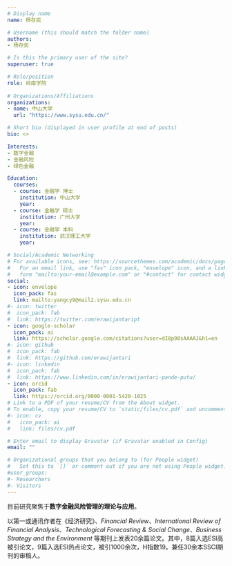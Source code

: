 ```yaml
---
# Display name
name: 杨存奕

# Username (this should match the folder name)
authors:
- 杨存奕

# Is this the primary user of the site?
superuser: true

# Role/position
role: 岭南学院
  
# Organizations/Affiliations
organizations:
- name: 中山大学
  url: "https://www.sysu.edu.cn/"

# Short bio (displayed in user profile at end of posts)
bio: <>

Interests:
- 数字金融
- 金融风险
- 绿色金融

Education:
  courses:
  - course: 金融学 博士
    institution: 中山大学
    year:
  - course: 金融学 硕士
    institution: 广州大学
    year: 
  - course: 金融学 本科
    institution: 武汉理工大学
    year: 

# Social/Academic Networking
# For available icons, see: https://sourcethemes.com/academic/docs/page-builder/#icons
#   For an email link, use "fas" icon pack, "envelope" icon, and a link in the
#   form "mailto:your-email@example.com" or "#contact" for contact widget.
social:
- icon: envelope
  icon_pack: fas
  link: mailto:yangcy9@mail2.sysu.edu.cn
#- icon: twitter
#  icon_pack: fab
#  link: https://twitter.com/erawijantaript
- icon: google-scholar
  icon_pack: ai
  link: https://scholar.google.com/citations?user=dI8p98sAAAAJ&hl=en
#- icon: github
#  icon_pack: fab
#  link: https://github.com/erawijantari
#- icon: linkedin
#  icon_pack: fab
#  link: https://www.linkedin.com/in/erawijantari-pande-putu/
- icon: orcid
  icon_pack: fab
  link: https://orcid.org/0000-0001-5420-1025
# Link to a PDF of your resume/CV from the About widget.
# To enable, copy your resume/CV to `static/files/cv.pdf` and uncomment the lines below.
#- icon: cv
#   icon_pack: ai
#   link: files/cv.pdf

# Enter email to display Gravatar (if Gravatar enabled in Config)
email: ""

# Organizational groups that you belong to (for People widget)
#   Set this to `[]` or comment out if you are not using People widget.
#user_groups:
#- Researchers
#- Visitors
---
```


目前研究聚焦于**数字金融风险管理的理论与应用**。

以第一或通讯作者在《经济研究》、_Financial Review_、_International Review of Financial Analysis_、_Technological Forecasting & Social Change_、_Business Strategy and the Environment_ 等期刊上发表20余篇论文。其中，8篇入选ESI高被引论文，9篇入选ESI热点论文，被引1000余次，H指数19。兼任30余本SSCI期刊的审稿人。
